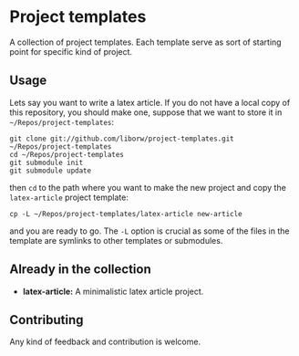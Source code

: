 # Project templates
A collection of project templates. Each template serve as sort of starting point for specific kind of project.

## Usage

Lets say you want to write a latex article. If you do not have a local copy of this repository,
you should make one, suppose that we want to store it in `~/Repos/project-templates`:

    git clone git://github.com/liborw/project-templates.git ~/Repos/project-templates
    cd ~/Repos/project-templates
    git submodule init
    git submodule update

then `cd` to the path where you want to make the new project and copy the `latex-article` project template:

    cp -L ~/Repos/project-templates/latex-article new-article

and you are ready to go. The `-L` option is crucial as some of the files in the template are symlinks to other
templates or submodules.

## Already in the collection

  - **latex-article:** A minimalistic latex article project.

## Contributing
Any kind of feedback and contribution is welcome.
